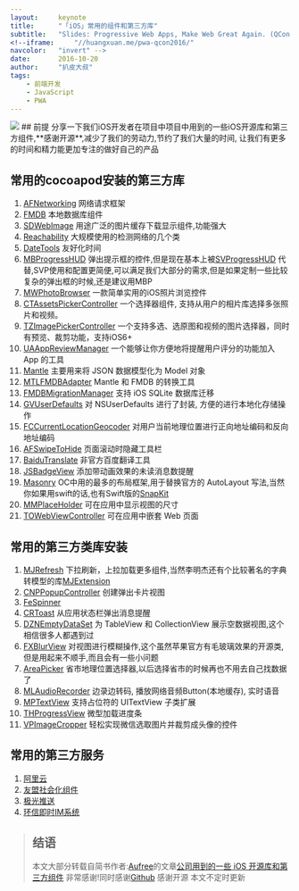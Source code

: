```yaml
---
layout:     keynote
title:      "「iOS」常用的组件和第三方库"
subtitle:   "Slides: Progressive Web Apps, Make Web Great Again. (QCon Shanghai 2016)"
<!--iframe:     "//huangxuan.me/pwa-qcon2016/"
navcolor:   "invert" -->
date:       2016-10-20
author:     "扒皮大叔"
tags:
    - 前端开发
    - JavaScript
    - PWA
---
```





<img src="/img/blogImg/blog0001.jpg" class="fit image">
## 前提
分享一下我们iOS开发者在项目中项目中用到的一些iOS开源库和第三方组件,**感谢开源**,减少了我们的劳动力,节约了我们大量的时间, 让我们有更多的时间和精力能更加专注的做好自己的产品

## 常用的cocoapod安装的第三方库
1. [AFNetworking](https://github.com/AFNetworking/AFNetworking) 网络请求框架
2. [FMDB](https://github.com/ccgus/fmdb) 本地数据库组件
3. [SDWebImage](https://github.com/rs/SDWebImage) 用途广泛的图片缓存下载显示组件,功能强大
4. [Reachability](https://github.com/tonymillion/Reachability) 大规模使用的检测网络的几个类
5. [DateTools](https://github.com/MatthewYork/DateTools) 友好化时间
6. [MBProgressHUD](https://github.com/jdg/MBProgressHUD) 弹出提示框的控件,但是现在基本上被[SVProgressHUD](https://github.com/SVProgressHUD/SVProgressHUD) 代替,SVP使用和配置更简便,可以满足我们大部分的需求,但是如果定制一些比较复杂的弹出框的时候,还是建议用MBP
7. [MWPhotoBrowser](https://github.com/mwaterfall/MWPhotoBrowser) 一款简单实用的iOS照片浏览控件
8. [CTAssetsPickerController](https://github.com/chiunam/CTAssetsPickerController) 一个选择器组件, 支持从用户的相片库选择多张照片和视频。
9. [TZImagePickerController](https://github.com/bapidashu/TZImagePickerController) 一个支持多选、选原图和视频的图片选择器，同时有预览、裁剪功能，支持iOS6+
10. [UAAppReviewManager](https://github.com/UrbanApps/UAAppReviewManager) 一个能够让你方便地将提醒用户评分的功能加入 App 的工具
11. [Mantle](https://github.com/Mantle/Mantle) 主要用来将 JSON 数据模型化为 Model 对象
12. [MTLFMDBAdapter](https://github.com/tanis2000/MTLFMDBAdapter) Mantle 和 FMDB 的转换工具
13. [FMDBMigrationManager](https://github.com/layerhq/FMDBMigrationManager) 支持 iOS SQLite 数据库迁移
14. [GVUserDefaults](https://github.com/gangverk/GVUserDefaults) 对 NSUserDefaults 进行了封装, 方便的进行本地化存储操作
15. [FCCurrentLocationGeocoder](https://github.com/fabiocaccamo/FCCurrentLocationGeocoder) 对用户当前地理位置进行正向地址编码和反向地址编码
16. [AFSwipeToHide](https://github.com/appfigures/AFSwipeToHide) 页面滚动时隐藏工具栏
17. [BaiduTranslate](https://github.com/summerblue/baidu-translate-ios-sdk) 非官方百度翻译工具
18. [JSBadgeView](https://github.com/JaviSoto/JSBadgeView) 添加带动画效果的未读消息数提醒
19. [Masonry](https://github.com/SnapKit/Masonry) OC中用的最多的布局框架,用于替换官方的 AutoLayout 写法,当然你如果用swift的话,也有Swift版的[SnapKit](https://github.com/SnapKit/Masonry)
20. [MMPlaceHolder](https://github.com/adad184/MMPlaceHolder) 可在应用中显示视图的尺寸
21. [TOWebViewController](https://github.com/TimOliver/TOWebViewController) 可在应用中嵌套 Web 页面

## 常用的第三方类库安装
1. [MJRefresh](https://github.com/CoderMJLee/MJRefresh) 下拉刷新，上拉加载更多组件,当然李明杰还有个比较著名的字典转模型的库[MJExtension](https://github.com/CoderMJLee/MJExtension)
2. [CNPPopupController](https://github.com/carsonperrotti/CNPPopupController) 创建弹出卡片视图
3. [FeSpinner](加入沙漏等多种动画加载效果) 
4. [CRToast](https://github.com/cruffenach/CRToast) 从应用状态栏弹出消息提醒
5. [DZNEmptyDataSet](https://github.com/dzenbot/DZNEmptyDataSet) 为 TableView 和 CollectionView 展示空数据视图,这个相信很多人都遇到过
6. [FXBlurView](https://github.com/nicklockwood/FXBlurView) 对视图进行模糊操作,这个虽然苹果官方有毛玻璃效果的开源类,但是用起来不顺手,而且会有一些小问题
7. [AreaPicker](https://github.com/cloudorz/areapicker) 省市地理位置选择器,以后选择省市的时候再也不用去自己找数据了
8. [MLAudioRecorder](http://www.jianshu.com/p/MLAudioRecorder) 边录边转码, 播放网络音频Button(本地缓存), 实时语音
9. [MPTextView](https://github.com/cbowns/MPTextView) 支持占位符的 UITextView 子类扩展
10. [THProgressView](https://github.com/tiagomnh/THProgressView) 微型加载进度条
11. [VPImageCropper](https://github.com/windshg/VPImageCropper) 轻松实现微信选取图片并裁剪成头像的控件


## 常用的第三方服务
1. [阿里云](https://www.aliyun.com/?utm_medium=text&utm_source=bdbrand&utm_campaign=bdbrand&utm_content=se_32492)
2. [友盟社会化组件](http://dev.umeng.com/social/ios/sdk-download)
3. [极光推送](http://docs.jpush.io/client/ios_sdk/)
4. [环信即时IM系统](http://www.easemob.com/downloads/iOSSDK-20141018.zip)

> ## 结语
> 本文大部分转载自简书作者:[Aufree](http://www.jianshu.com/u/59e483392095)的文章[公司用到的一些 iOS 开源库和第三方组件](http://www.jianshu.com/p/207a3879c41f) 非常感谢!同时感谢[Github](https://github.com) 感谢开源
> 本文不定时更新




